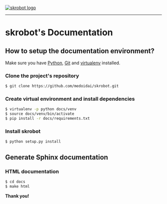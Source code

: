 [![skrobot logo](https://github.com/medoidai/skrobot/raw/master/static/skrobot-logo.png)](https://github.com/medoidai/skrobot/raw/master/static/skrobot-logo.png)

-----------------

# skrobot's Documentation

## How to setup the documentation environment?

Make sure you have [Python](https://www.python.org/), [Git](https://git-scm.com/) and [virtualenv](https://pypi.org/project/virtualenv/) installed.

### Clone the project's repository

```sh
$ git clone https://github.com/medoidai/skrobot.git
```

### Create virtual environment and install dependencies

```sh
$ virtualenv -p python docs/venv
$ source docs/venv/bin/activate
$ pip install -r docs/requirements.txt
```

### Install skrobot

```sh
$ python setup.py install
```

## Generate Sphinx documentation

### HTML documentation

```sh
$ cd docs
$ make html
```

**Thank you!**